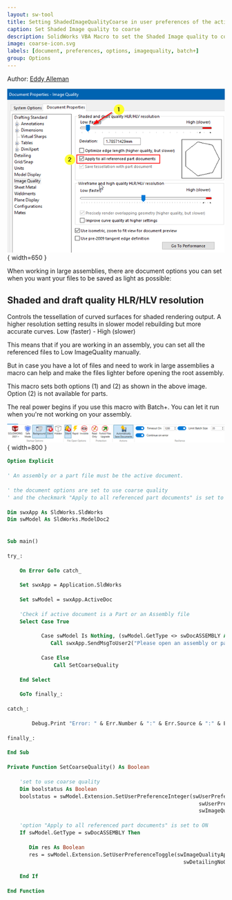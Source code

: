 ```yaml
---
layout: sw-tool
title: Setting ShadedImageQualityCoarse in user preferences of the active document using SOLIDWORKS API
caption: Set Shaded Image quality to coarse
description: SolidWorks VBA Macro to set the Shaded Image quality to coarse in Part and Assembly files. Also the checkmark "Apply to all referenced part documents" is set to ON if the active document is an assembly.
image: coarse-icon.svg
labels: [document, preferences, options, imagequality, batch+]
group: Options
---
```

Author: [Eddy Alleman](https://www.linkedin.com/in/eddyalleman/) 

![Shaded Image Quality Settings set to Coarse](Image-Quality-Coarse.png){ width=650 }

When working in large assemblies, there are document options you can set when you want your files to be saved as light as possible:

## Shaded and draft quality HLR/HLV resolution 
Controls the tessellation of curved surfaces for shaded rendering output. A higher resolution setting results in slower model rebuilding but more accurate curves.
Low (faster) - High (slower)  

This means that if you are working in an assembly, you can set all the referenced files to Low ImageQuality manually.

But in case you have a lot of files and need to work in large assemblies a macro can help and make the files lighter before opening the root assembly.

This macro sets both options (1) and (2) as shown in the above image. Option (2) is not available for parts.

The real power begins if you use this macro with Batch+. You can let it run when you're not working on your assembly.

![Example settings to let Batch+ run in the background and also handle the saving of the files](batch-plus-settings.png){ width=800 }

~~~ vb
Option Explicit

' An assembly or a part file must be the active document.

' the document options are set to use coarse quality
' and the checkmark "Apply to all referenced part documents" is set to ON if the active document is an assembly

Dim swxApp As SldWorks.SldWorks
Dim swModel As SldWorks.ModelDoc2


Sub main()

try_:

    On Error GoTo catch_

    Set swxApp = Application.SldWorks
    
    Set swModel = swxApp.ActiveDoc

    'Check if active document is a Part or an Assembly file
    Select Case True
    
           Case swModel Is Nothing, (swModel.GetType <> swDocASSEMBLY And swModel.GetType <> swDocPART)
              Call swxApp.SendMsgToUser2("Please open an assembly or part file", swMbInformation, swMbOk)
                           
           Case Else
               Call SetCoarseQuality
               
    End Select

    GoTo finally_:
    
catch_:

        Debug.Print "Error: " & Err.Number & ":" & Err.Source & ":" & Err.Description
    
finally_:
    
End Sub

Private Function SetCoarseQuality() As Boolean
                  
    'set to use coarse quality
    Dim boolstatus As Boolean
    boolstatus = swModel.Extension.SetUserPreferenceInteger(swUserPreferenceIntegerValue_e.swImageQualityShaded, _
                                                              swUserPreferenceOption_e.swDetailingNoOptionSpecified, _
                                                              swImageQualityShaded_e.swShadedImageQualityCoarse)
        
    'option "Apply to all referenced part documents" is set to ON
    If swModel.GetType = swDocASSEMBLY Then
      
       Dim res As Boolean
       res = swModel.Extension.SetUserPreferenceToggle(swImageQualityApplyToAllReferencedPartDoc, _
                                                         swDetailingNoOptionSpecified, True)
        
    End If
           
End Function
~~~

